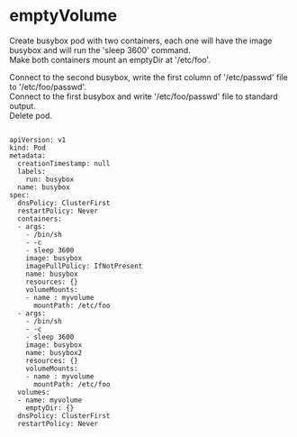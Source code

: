 
# emptyVolume 
Create busybox pod with two containers, each one will have the image busybox and will run the 'sleep 3600' command.     
Make both containers mount an emptyDir at '/etc/foo'.    

Connect to the second busybox, write the first column of '/etc/passwd' file to '/etc/foo/passwd'.    
Connect to the first busybox and write '/etc/foo/passwd' file to standard output.     
Delete pod.   


```

apiVersion: v1
kind: Pod
metadata:
  creationTimestamp: null
  labels:
    run: busybox
  name: busybox
spec:
  dnsPolicy: ClusterFirst
  restartPolicy: Never
  containers:
  - args:
    - /bin/sh
    - -c
    - sleep 3600
    image: busybox
    imagePullPolicy: IfNotPresent
    name: busybox
    resources: {}
    volumeMounts: 
    - name : myvolume
      mountPath: /etc/foo
  - args:
    - /bin/sh
    - -c
    - sleep 3600
    image: busybox
    name: busybox2
    resources: {}
    volumeMounts:
    - name : myvolume
      mountPath: /etc/foo
  volumes:
  - name: myvolume
    emptyDir: {}
  dnsPolicy: ClusterFirst
  restartPolicy: Never
  
  ```
  
  
